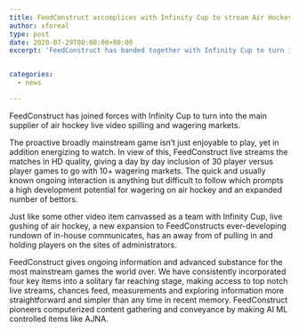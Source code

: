 ```yaml
---
title: FeedConstruct accomplices with Infinity Cup to stream Air Hockey
author: xforeal 
type: post
date: 2020-07-29T00:00:00+00:00
excerpt: 'FeedConstruct has banded together with Infinity Cup to turn into the principal supplier of air hockey live video gushing and wagering markets '


categories:
  - news

---
```

FeedConstruct has joined forces with Infinity Cup to turn into the main supplier of air hockey live video spilling and wagering markets. 

The proactive broadly mainstream game isn&#8217;t just enjoyable to play, yet in addition energizing to watch. In view of this, FeedConstruct live streams the matches in HD quality, giving a day by day inclusion of 30 player versus player games to go with 10+ wagering markets. The quick and usually known ongoing interaction is anything but difficult to follow which prompts a high development potential for wagering on air hockey and an expanded number of bettors. 

Just like some other video item canvassed as a team with Infinity Cup, live gushing of air hockey, a new expansion to FeedConstructs ever-developing rundown of in-house communicates, has an away from of pulling in and holding players on the sites of administrators. 

FeedConstruct gives ongoing information and advanced substance for the most mainstream games the world over. We have consistently incorporated four key items into a solitary far reaching stage, making access to top notch live streams, chances feed, measurements and exploring information more straightforward and simpler than any time in recent memory. FeedConstruct pioneers computerized content gathering and conveyance by making AI ML controlled items like AJNA.